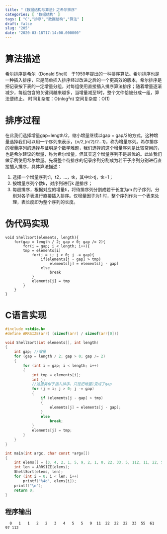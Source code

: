 ```yaml
---
title: "《数据结构与算法》之希尔排序"
categories: [ "数据结构" ]
tags: [ "C","排序","数据结构","算法" ]
draft: false
slug: "205"
date: "2020-03-18T17:14:00.000000"
---
```


# 算法描述
希尔排序是希尔（Donald Shell） 于1959年提出的一种排序算法。希尔排序也是一种插入排序，它是简单插入排序经过改进之后的一个更高效的版本，希尔排序是把记录按下表的一定增量分组，对每组使用直接插入排序算法排序；随着增量逐渐减少，每组包含的关键词越来越多，当增量减至1时，整个文件恰被分成一组，算法便终止。
时间复杂度：O(nlog²n)
空间复杂度：O(1)


# 排序过程
在此我们选择增量gap=length/2，缩小增量继续以gap = gap/2的方式，这种增量选择我们可以用一个序列来表示，{n/2,(n/2)/2…1}，称为增量序列。希尔排序的增量序列的选择与证明是个数学难题，我们选择的这个增量序列是比较常用的，也是希尔建议的增量，称为希尔增量，但其实这个增量序列不是最优的。此处我们做示例使用希尔增量。先将整个待排序的记录序列分割成为若干子序列分别进行直接插入排序，具体算法描述：
1. 选择一个增量序列t1，t2，…，tk，其中ti>tj，tk=1；
2. 按增量序列个数k，对序列进行k 趟排序；
3. 每趟排序，根据对应的增量ti，将待排序列分割成若干长度为m 的子序列，分别对各子表进行直接插入排序。仅增量因子为1 时，整个序列作为一个表来处理，表长度即为整个序列的长度。

# 伪代码实现
```
void ShellSort(elements, length){
	for(gap = length / 2; gap > 0; gap /= 2){
		for(i = gap; i < length; i++){
		tmp = elements[i]
			for(j = i; j > 0; j -= gap){
				if(elements[j - gap] > tmp)
					elements[j] = elements[j - gap]
				else
					break
			}
			elements[j] = tmp
		}
	}
}
```

# C语言实现
```C
#include <stdio.h>
#define ARRSIZE(arr) (sizeof(arr) / sizeof(arr[0]))

void ShellSort(int elements[], int length)
{
    int gap; //增量
    for (gap = length / 2; gap > 0; gap /= 2)
    {
        for (int i = gap; i < length; i++)
        {
            int tmp = elements[i];
            int j;
            //这里类似于插入排序，只是把增量1变成了gap
            for (j = i; j > 0; j -= gap)
            {
                if (elements[j - gap] > tmp)
                {
                    elements[j] = elements[j - gap];
                }
                else
                    break;
            }
            elements[j] = tmp;
        }
    }
}

int main(int argc, char const *argv[])
{
    int elems[] = {3, 4, 2, 1, 5, 9, 2, 1, 0, 22, 33, 5, 112, 11, 22, 55, 22, 61, 97};
    int len = ARRSIZE(elems);
    ShellSort(elems, len);
    for (int i = 0; i < len; i++)
        printf("%4d", elems[i]);
    printf("\n");
    return 0;
}

```

## 程序输出
```
  0   1   1   2   2   3   4   5   5   9  11  22  22  22  33  55  61  97 112
```


